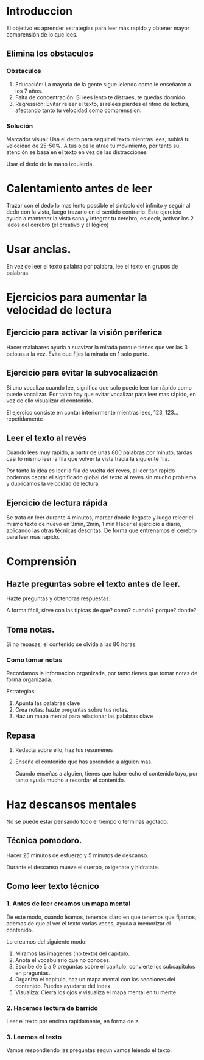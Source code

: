 # Introduccion

El objetivo es aprender estrategias para leer más rapido y obtener mayor comprensión de lo que lees.

## Elimina los obstaculos

### Obstaculos
1. Educación: La mayoria de la gente sigue leiendo como le enseñaron a los 7 años.
2. Falta de concentración: Si lees lento te distraes, te quedas dormido.
3. Regressión: Evitar releer el texto, si relees pierdes el ritmo de lectura, afectando tanto tu velocidad como comprenssion.

### Solución

Marcador visual: Usa el dedo para seguir el texto mientras lees, subirá tu velocidad de 25-50%. A tus ojos le atrae tu movimiento, por tanto su atención se basa en el texto en vez de las distracciones

Usar el dedo de la mano izquierda.

# Calentamiento antes de leer

Trazar con el dedo lo mas lento possible el simbolo del infinito y seguir al dedo con la vista, luego trazarlo en el sentido contrario.
Este ejercicio ayuda a mantener la vista sana y integrar tu cerebro, es decir, activar los 2 lados del cerebro (el creativo y el lógico)

# Usar anclas.

En vez de leer el texto palabra por palabra, lee el texto en grupos de palabras.

# Ejercicios para aumentar la velocidad de lectura

## Ejercicio para activar la visión períferica

Hacer malabares ayuda a suavizar la mirada porque tienes que ver las 3 pelotas a la vez.
Evita que fijes la mirada en 1 solo punto.

## Ejercicio para evitar la subvocalización

Si uno vocaliza cuando lee, significa que solo puede leer tan rápido como puede vocalizar. Por tanto hay que evitar vocalizar para leer mas rápido, en vez de ello visualizar el contenido.

El ejercico consiste en contar interiormente mientras lees, 123, 123... repetidamente

## Leer el texto al revés

Cuando lees muy rapido, a partir de unas 800 palabras por minuto, tardas casi lo mismo leer la fila que volver la vista hacia la siguiente fila.

Por tanto la idea es leer la fila de vuelta del reves, al leer tan rapido podemos captar el significado global del texto al reves sin mucho problema y duplicamos la velocidad de lectura.

## Ejercicio de lectura rápida

Se trata en leer durante 4 minutos, marcar donde llegaste y luego releer el mismo texto de nuevo en 3min, 2min, 1 min
Hacer el ejercicio a diario, aplicando las otras técnicas descritas. De forma que entrenamos el cerebro para leer mas rapido.

# Comprensión

## Hazte preguntas sobre el texto antes de leer.

Hazte preguntas y obtendras respuestas.

A forma fácil, sirve con las tipicas de que? como? cuando? porque? donde?

## Toma notas.

Si no repasas, el contenido se olvida a las 80 horas.

### Como tomar notas

Recordamos la informacion organizada, por tanto tienes que tomar notas de forma organizada.

Estrategias:

1. Apunta las palabras clave
2. Crea notas: hazte preguntas sobre tus notas.
3. Haz un mapa mental para relacionar las palabras clave

## Repasa

1. Redacta sobre ello, haz tus resumenes

2. Enseña el contenido que has aprendido a alguien mas.
    
    Cuando enseñas a alguien, tienes que haber echo el contenido tuyo, por tanto ayuda mucho a recordar el contenido.

# Haz descansos mentales

No se puede estar pensando todo el tiempo o terminas agotado.

## Técnica pomodoro.

Hacer 25 minutos de esfuerzo y 5 minutos de descanso.

Durante el descanso mueve el cuerpo, oxigenate y hidratate.

## Como leer texto técnico

### 1. Antes de leer creamos un mapa mental
De este modo, cuando leamos, tenemos claro en que tenemos que fijarnos, ademas de que al ver el texto varias veces, ayuda a memorizar el contenido.

Lo creamos del siguiente modo:

1. Miramos las imagenes (no texto) del capitulo. 
2. Anota el vocabulario que no conoces.
3. Escribe de 5 a 9 preguntas sobre el capitulo, convierte los subcapitulos en preguntas.
4. Organiza el capitulo, haz un mapa mental con las secciones del contenido. Puedes ayudarte del index.
5. Visualiza: Cierra los ojos y visualiza el mapa mental en tu mente.

### 2. Hacemos lectura de barrido

Leer el texto por encima rapidamente, en forma de z.

### 3. Leemos el texto

Vamos respondiendo las preguntas segun vamos leiendo el texto.
